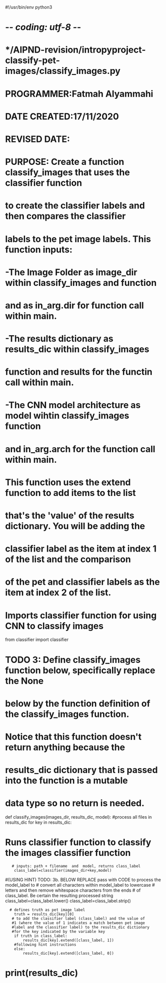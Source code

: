 #!/usr/bin/env python3
# -*- coding: utf-8 -*-
# */AIPND-revision/intropyproject-classify-pet-images/classify_images.py
#                                                                             
# PROGRAMMER:Fatmah Alyammahi
# DATE CREATED:17/11/2020                                
# REVISED DATE: 
# PURPOSE: Create a function classify_images that uses the classifier function 
#          to create the classifier labels and then compares the classifier 
#          labels to the pet image labels. This function inputs:
#            -The Image Folder as image_dir within classify_images and function 
#             and as in_arg.dir for function call within main. 
#            -The results dictionary as results_dic within classify_images 
#             function and results for the functin call within main.
#            -The CNN model architecture as model wihtin classify_images function
#             and in_arg.arch for the function call within main. 
#           This function uses the extend function to add items to the list 
#           that's the 'value' of the results dictionary. You will be adding the
#           classifier label as the item at index 1 of the list and the comparison 
#           of the pet and classifier labels as the item at index 2 of the list.
#
##
# Imports classifier function for using CNN to classify images 
from classifier import classifier 

# TODO 3: Define classify_images function below, specifically replace the None
#       below by the function definition of the classify_images function. 
#       Notice that this function doesn't return anything because the 
#       results_dic dictionary that is passed into the function is a mutable 
#       data type so no return is needed.
def classify_images(images_dir, results_dic, model): 
    #process all files in results_dic
    for key in results_dic:
        
 #  Runs classifier function to classify the images classifier function 
       # inputs: path + filename  and  model, returns class_label 
        class_label=classifier(images_dir+key,model)
 #(USING HINT) TODO: 3b. BELOW REPLACE pass with CODE to process the model_label to 
       #           convert all characters within model_label to lowercase 
       #           letters and then remove whitespace characters from the ends
       #           of class_label. Be certain the resulting processed string 
        class_label=class_label.lower()
        class_label=class_label.strip()
        
      # defines truth as pet image label
        truth = results_dic[key][0]
       # to add the classifier label (class_label) and the value of
       #1 (where the value of 1 indicates a match between pet image 
       #label and the classifier label) to the results_dic dictionary
       #for the key indicated by the variable key 
        if truth in class_label:
            results_dic[key].extend([class_label, 1])
        #following hint instructions
        else:
            results_dic[key].extend([class_label, 0])
   # print(results_dic)   
   
